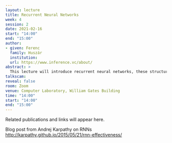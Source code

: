 ```yaml
---
layout: lecture
title: Recurrent Neural Networks
week: 4
session: 2
date: 2021-02-16
start: "14:00"
end: "15:00"
author:
- given: Ferenc
  family: Huszár
  institution: 
  url: https://www.inference.vc/about/
abstract: >
  This lecture will introduce recurrent neural networks, these structures allow us to deal with sequences.
talkscam:
reveal: false
room: Zoom
venue: Computer Laboratory, William Gates Building
time: "14:00"
start: "14:00"
end: "15:00"
---
```


Related publications and links will appear here.


Blog post from Andrej Karpathy on RNNs <http://karpathy.github.io/2015/05/21/rnn-effectiveness/>
